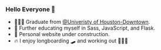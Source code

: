 ### Hello Everyone 👋





- 👨🏻‍🎓 Graduate from [@Univeristy of Houston-Downtown](https://www.uhd.edu/Pages/home.aspx).
- 🧰 Further educating myself in Sass, JavaScript, and Flask.
- 🚧 Personal website under construction.
- 🔥 I enjoy longboarding 🛹 and working out 🏋🏻‍♀️



